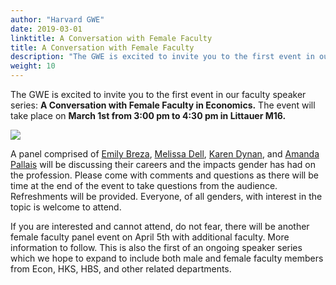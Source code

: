 ```yaml
---
author: "Harvard GWE"
date: 2019-03-01
linktitle: A Conversation with Female Faculty
title: A Conversation with Female Faculty
description: "The GWE is excited to invite you to the first event in our faculty speaker series: A Conversation with Female Faculty in Economics. The event will take place on March 1st from 3:00 pm to 4:30 pm in Littauer M16."
weight: 10
---
```



The GWE is excited to invite you to the first event in our faculty speaker series: **A Conversation with Female Faculty in Economics.** The event will take place on **March 1st from 3:00 pm to 4:30 pm in Littauer M16.** 

![](/posts/creating-a-new-theme_files/convo_event1.png)

A panel comprised of [Emily Breza](https://sites.google.com/view/ebreza/home), [Melissa Dell](https://scholar.harvard.edu/dell/home), [Karen Dynan](https://scholar.harvard.edu/kdynan/home), and [Amanda Pallais](https://scholar.harvard.edu/pallais/home) will be discussing their careers and the impacts gender has had on the profession. Please come with comments and questions as there will be time at the end of the event to take questions from the audience. Refreshments will be provided. Everyone, of all genders, with interest in the topic is welcome to attend.

If you are interested and cannot attend, do not fear, there will be another female faculty panel event on April 5th with additional faculty. More information to follow. This is also the first of an ongoing speaker series which we hope to expand to include both male and female faculty members from Econ, HKS, HBS, and other related departments.